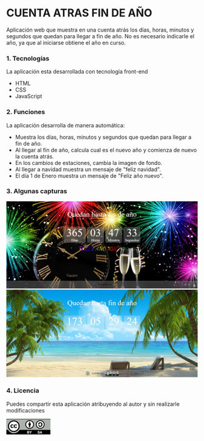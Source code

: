 CUENTA ATRAS FIN DE AÑO
===

Aplicación web que muestra en una cuenta atrás los días, horas, minutos y segundos que quedan para llegar a fin de año.
No es necesario indicarle el año, ya que al iniciarse obtiene el año en curso.

### 1. Tecnologías ###
La aplicación esta desarrollada con tecnología front-end
- HTML
- CSS
- JavaScript

### 2. Funciones ###
La aplicación desarrolla de manera automática:
- Muestra los días, horas, minutos y segundos que quedan para llegar a fin de año.
- Al llegar al fin de año, calcula cual es el nuevo año y comienza de nuevo la cuenta atrás.
- En los cambios de estaciones, cambia la imagen de fondo.
- Al llegar a navidad muestra un mensaje de "feliz navidad".
- El día 1 de Enero muestra un mensaje de "Feliz año nuevo".

### 3. Algunas capturas ###
![Captura 1](./img/captura1.jpg)
![Captura 2](./img/captura2.jpg)

### 4. Licencia ###
Puedes compartir esta aplicación atribuyendo al autor y sin realizarle modificaciones

![Licencia](./img/licencias_cc_bysa.png)

